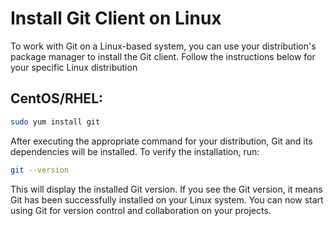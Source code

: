 # Install Git Client on Linux

To work with Git on a Linux-based system, you can use your distribution's package manager to install the Git client. Follow the instructions below for your specific Linux distribution

## CentOS/RHEL:

```bash
sudo yum install git
```

After executing the appropriate command for your distribution, Git and its dependencies will be installed. To verify the installation, run:

```bash
git --version
```

This will display the installed Git version. If you see the Git version, it means Git has been successfully installed on your Linux system. You can now start using Git for version control and collaboration on your projects.
```
